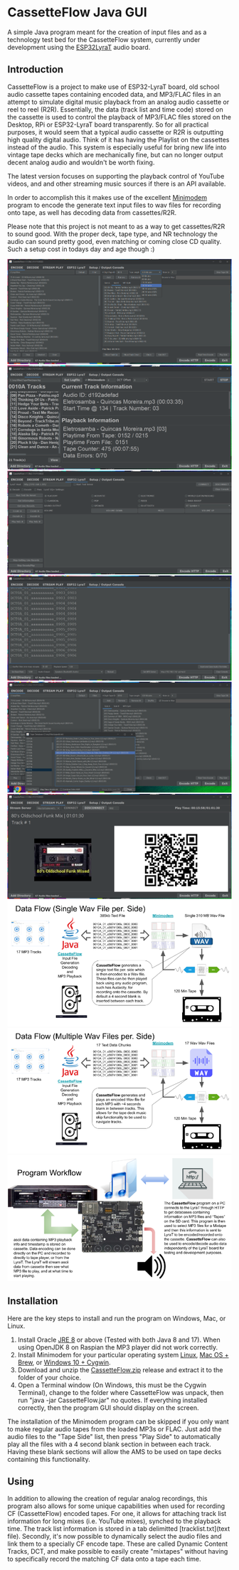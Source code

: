 # CassetteFlow Java GUI
A simple Java program meant for the creation of input files and as a technology 
test bed for the CassetteFlow system, currently under development using the 
[ESP32LyraT](https://docs.espressif.com/projects/esp-adf/en/latest/get-started/get-started-esp32-lyrat.html) 
audio board.

## Introduction
CassetteFlow is a project to make use of ESP32-LyraT board, old school audio 
cassette tapes containing encoded data, and MP3/FLAC files in an attempt to 
simulate digital music playback from an analog audio cassette or reel to reel (R2R). 
Essentially, the data (track list and time code) stored on the cassette is used 
to control the playback of MP3/FLAC files stored on the Desktop, RPi or 
ESP32-LyraT board transparently. So for all practical purposes, it would seem 
that a typical audio cassette or R2R is outputting high quality digital audio. 
Think of it has having the Playlist on the cassettes instead of the audio. This 
system is especially useful for bring new life into vintage tape decks which are 
mechanically fine, but can no longer output decent analog audio and wouldn't 
be worth fixing.

The latest version focuses on supporting the playback control of YouTube videos, 
and and other streaming music sources if there is an API available.   

In order to accomplish this it makes use of the excellent 
[Minimodem](https://github.com/kamalmostafa/minimodem) program to encode the 
generate text input files to wav files for recording onto tape, as well has 
decoding data from cassettes/R2R.

Please note that this project is not meant to as a way to get cassettes/R2R to 
sound good. With the proper deck, tape type, and NR technology the audio 
can sound pretty good, even matching or coming close CD quality.  Such a setup 
cost in todays day and age though :) 

![Main GUI 1](gui01.png)
![Main GUI 2](gui02.png)
![Main GUI 3](gui03.png)
![Main GUI 4](gui04.png)
![Main GUI 5](gui05.png)
![Main GUI 6](gui06.png)
![Data Flow 1](dataflow01.png)
![Data Flow 2](dataflow02.png)
![LyraT](LyraT01.png)

## Installation
Here are the key steps to install and run the program on Windows, Mac, or Linux.

1. Install Oracle [JRE 8](https://www.java.com/en/download/manual.jsp) or above 
(Tested with both Java 8 and 17). When using OpenJDK 8 on Raspian the MP3 player 
did not work correctly.
2. Install Minimodem for your particular operating system [Linux](http://www.whence.com/minimodem/), 
[Mac OS + Brew](https://brewinstall.org/install-minimodem-on-mac-with-brew/), or 
[Windows 10 + Cygwin](https://github.com/kamalmostafa/minimodem/blob/master/README.windows).
3. Download and unzip the [CassetteFlow.zip](CassetteFlow.zip) release and 
extract it to the folder of your choice.
4. Open a Terminal window (On Windows, this must be the Cygwin Terminal), 
change to the folder where CassetteFlow was unpack, then run 
"java -jar CassetteFlow.jar" no quotes. If everything installed correctly, then 
the program GUI should display on the screen.

The installation of the Minimodem program can be skipped if you only want to 
make regular audio tapes from the loaded MP3s or FLAC. Just add the audio files to 
the "Tape Side" list, then press "Play Side" to automatically play all the files 
with a 4 second blank section in between each track. Having these blank sections 
will allow the AMS to be used on tape decks containing this functionality.  

## Using
In addition to allowing the creation of regular analog recordings, this 
program also allows for some unique capabilities when used for recording 
CF (CassetteFlow) encoded tapes. For one, it allows for attaching track list information for 
long mixes (i.e. YouTube mixes), synched to the playback time.  The track list
information is stored in a tab delimitted [tracklist.txt](text file). Secondly, 
it's now possible to dynamically select the audio files and link them to a 
specially CF encode tape. These are called Dynamic Content Tracks, DCT, and make 
possible to easily create "mixtapes" without having to specifically record the 
matching CF data onto a tape each time.